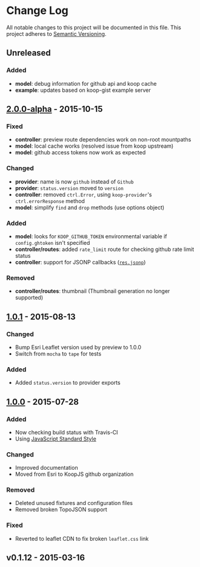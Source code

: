 # Change Log
All notable changes to this project will be documented in this file.
This project adheres to [Semantic Versioning](http://semver.org/).

## Unreleased

### Added
* **model**: debug information for github api and koop cache
* **example**: updates based on koop-gist example server

## [2.0.0-alpha] - 2015-10-15

### Fixed
* **controller**: preview route dependencies work on non-root mountpaths
* **model**: local cache works (resolved issue from koop upstream)
* **model**: github access tokens now work as expected

### Changed
* **provider**: name is now `github` instead of `Github`
* **provider**: `status.version` moved to `version`
* **controller**: removed `ctrl.Error`, using `koop-provider`'s `ctrl.errorResponse` method
* **model**: simplify `find` and `drop` methods (use options object)

### Added
* **model**: looks for `KOOP_GITHUB_TOKEN` environmental variable if `config.ghtoken` isn't specified
* **controller/routes**: added `rate_limit` route for checking github rate limit status
* **controller**: support for JSONP callbacks ([`res.jsonp`](http://expressjs.com/api.html#res.jsonp))

### Removed
* **controller/routes**: thumbnail (Thumbnail generation no longer supported)

## [1.0.1] - 2015-08-13

### Changed
* Bump Esri Leaflet version used by preview to 1.0.0
* Switch from `mocha` to `tape` for tests

### Added
* Added `status.version` to provider exports

## [1.0.0] - 2015-07-28

### Added
* Now checking build status with Travis-CI
* Using [JavaScript Standard Style](https://github.com/feross/standard)

### Changed
* Improved documentation
* Moved from Esri to KoopJS github organization

### Removed
* Deleted unused fixtures and configuration files
* Removed broken TopoJSON support

### Fixed
* Reverted to leaflet CDN to fix broken `leaflet.css` link

## v0.1.12 - 2015-03-16

[2.0.0-alpha]: https://github.com/koopjs/koop-github/compare/v1.0.1...v2.0.0-alpha
[1.0.1]: https://github.com/koopjs/koop-github/compare/v1.0.0...v1.0.1
[1.0.0]: https://github.com/koopjs/koop-github/compare/v0.1.12...v1.0.0
